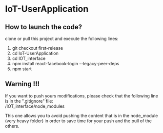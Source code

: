 # IoT-UserApplication
## How to launch the code?

clone or pull this project and execute the following lines:
1. git checkout first-release
2. cd IoT-UserApplication
3. cd IOT_interface
4. npm install react-facebook-login --legacy-peer-deps
5. npm start

## Warning !!!

If you want to push yours modifications, please check that the following line is in the ".gitignore" file: <br />
/IOT_interface/node_modules

This one allows you to avoid pushing the content that is in the node_module (very heavy folder) in order to save time for your push and the pull of the others.
